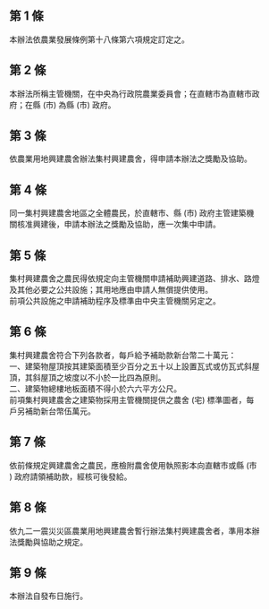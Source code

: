 第 1 條
-------
本辦法依農業發展條例第十八條第六項規定訂定之。

第 2 條
-------
本辦法所稱主管機關，在中央為行政院農業委員會；在直轄市為直轄市政  
府；在縣 (市) 為縣 (市) 政府。

第 3 條
-------
依農業用地興建農舍辦法集村興建農舍，得申請本辦法之獎勵及協助。

第 4 條
-------
同一集村興建農舍地區之全體農民，於直轄市、縣 (市) 政府主管建築機  
關核准興建後，申請本辦法之獎勵及協助，應一次集中申請。

第 5 條
-------
集村興建農舍之農民得依規定向主管機關申請補助興建道路、排水、路燈  
及其他必要之公共設施；其用地應由申請人無償提供使用。  
前項公共設施之申請補助程序及標準由中央主管機關另定之。

第 6 條
-------
集村興建農舍符合下列各款者，每戶給予補助款新台幣二十萬元：  
一、建築物屋頂按其建築面積至少百分之五十以上設置瓦式或仿瓦式斜屋  
    頂，其斜屋頂之坡度以不小於一比四為原則。  
二、建築物總樓地板面積不得小於六六平方公尺。  
前項集村興建農舍之建築物採用主管機關提供之農舍 (宅) 標準圖者，每  
戶另補助新台幣伍萬元。

第 7 條
-------
依前條規定興建農舍之農民，應檢附農舍使用執照影本向直轄市或縣 (市  
) 政府請領補助款，經核可後發給。

第 8 條
-------
依九二一震災災區農業用地興建農舍暫行辦法集村興建農舍者，準用本辦  
法獎勵與協助之規定。

第 9 條
-------
本辦法自發布日施行。

